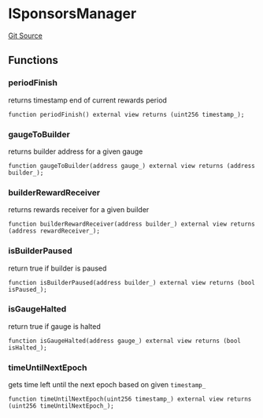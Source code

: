 # ISponsorsManager

[Git Source](https://github.com/RootstockCollective/collective-rewards-sc/blob/7c67f35acfa1cb5c5c14389ab0b33fdb67194a5c/src/interfaces/ISponsorsManager.sol)

## Functions

### periodFinish

returns timestamp end of current rewards period

```solidity
function periodFinish() external view returns (uint256 timestamp_);
```

### gaugeToBuilder

returns builder address for a given gauge

```solidity
function gaugeToBuilder(address gauge_) external view returns (address builder_);
```

### builderRewardReceiver

returns rewards receiver for a given builder

```solidity
function builderRewardReceiver(address builder_) external view returns (address rewardReceiver_);
```

### isBuilderPaused

return true if builder is paused

```solidity
function isBuilderPaused(address builder_) external view returns (bool isPaused_);
```

### isGaugeHalted

return true if gauge is halted

```solidity
function isGaugeHalted(address gauge_) external view returns (bool isHalted_);
```

### timeUntilNextEpoch

gets time left until the next epoch based on given `timestamp_`

```solidity
function timeUntilNextEpoch(uint256 timestamp_) external view returns (uint256 timeUntilNextEpoch_);
```
